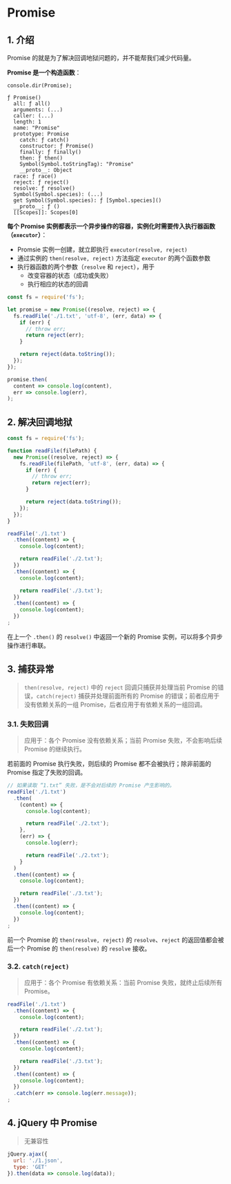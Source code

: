 # Promise

## 1. 介绍

Promise 的就是为了解决回调地狱问题的，并不能帮我们减少代码量。

**Promise 是一个构造函数**：

```text
console.dir(Promise);

ƒ Promise()
  all: ƒ all()
  arguments: (...)
  caller: (...)
  length: 1
  name: "Promise"
  prototype: Promise
    catch: ƒ catch()
    constructor: ƒ Promise()
    finally: ƒ finally()
    then: ƒ then()
    Symbol(Symbol.toStringTag): "Promise"
    __proto__: Object
  race: ƒ race()
  reject: ƒ reject()
  resolve: ƒ resolve()
  Symbol(Symbol.species): (...)
  get Symbol(Symbol.species): ƒ [Symbol.species]()
  __proto__: ƒ ()
  [[Scopes]]: Scopes[0]
```

**每个 Promise 实例都表示一个异步操作的容器，实例化时需要传入执行器函数（`executor`）**：

* Promsie 实例一创建，就立即执行 `executor(resolve, reject)`
* 通过实例的 `then(resolve, reject)` 方法指定 `executor` 的两个函数参数
* 执行器函数的两个参数（`resolve` 和 `reject`），用于
  * 改变容器的状态（成功或失败）
  * 执行相应的状态的回调

```javascript
const fs = require('fs');

let promise = new Promise((resolve, reject) => {
  fs.readFile('./1.txt', 'utf-8', (err, data) => {
    if (err) {
      // throw err;
      return reject(err);
    }

    return reject(data.toString());
  });
});

promise.then(
  content => console.log(content),
  err => console.log(err),
);
```

## 2. 解决回调地狱

```javascript
const fs = require('fs');

function readFile(filePath) {
  new Promise((resolve, reject) => {
    fs.readFile(filePath, 'utf-8', (err, data) => {
      if (err) {
        // throw err;
        return reject(err);
      }

      return reject(data.toString());
    });
  });
}

readFile('./1.txt')
  .then((content) => {
    console.log(content);

    return readFile('./2.txt');
  })
  .then((content) => {
    console.log(content);

    return readFile('./3.txt');
  })
  .then((content) => {
    console.log(content);
  })
;
```

在上一个 `.then()` 的 `resolve()` 中返回一个新的 Promise 实例，可以将多个异步操作进行串联。

## 3. 捕获异常

>`then(resolve, reject)` 中的 `reject` 回调只捕获并处理当前 Promise 的错误，`catch(reject)` 捕获并处理前面所有的 Promise 的错误；前者应用于没有依赖关系的一组 Promise，后者应用于有依赖关系的一组回调。

### 3.1. 失败回调

>应用于：各个 Promise 没有依赖关系；当前 Promise 失败，不会影响后续 Promise 的继续执行。

若前面的 Promise 执行失败，则后续的 Promise 都不会被执行；除非前面的 Promise 指定了失败的回调。

```javascript
// 如果读取 “1.txt” 失败，是不会对后续的 Promise 产生影响的。
readFile('./1.txt')
  .then(
    (content) => {
      console.log(content);

      return readFile('./2.txt');
    },
    (err) => {
      console.log(err);

      return readFile('./2.txt');
    }
  )
  .then((content) => {
    console.log(content);

    return readFile('./3.txt');
  })
  .then((content) => {
    console.log(content);
  })
;
```

前一个 Promise 的 `then(resolve, reject)` 的 `resolve`、`reject` 的返回值都会被后一个 Promise 的 `then(resolve)` 的 `resolve` 接收。

### 3.2. `catch(reject)`

>应用于：各个 Promise 有依赖关系：当前 Promise 失败，就终止后续所有 Promise。

```javascript
readFile('./1.txt')
  .then((content) => {
    console.log(content);

    return readFile('./2.txt');
  })
  .then((content) => {
    console.log(content);

    return readFile('./3.txt');
  })
  .then((content) => {
    console.log(content);
  })
  .catch(err => console.log(err.message));
;
```

## 4. jQuery 中 Promise

>无兼容性

```javascript
jQuery.ajax({
  url: './1.json',
  type: 'GET'
}).then(data => console.log(data));
```